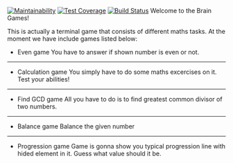 [![Maintainability](https://api.codeclimate.com/v1/badges/48280bc927f8aae4422c/maintainability)](https://codeclimate.com/github/yoscro/project-lvl1-s316/maintainability) [![Test Coverage](https://api.codeclimate.com/v1/badges/48280bc927f8aae4422c/test_coverage)](https://codeclimate.com/github/yoscro/project-lvl1-s316/test_coverage) [![Build Status](https://travis-ci.org/yoscro/project-lvl1-s316.svg?branch=master)](https://travis-ci.org/yoscro/project-lvl1-s316)
Welcome to the Brain Games!

This is actually a terminal game that consists of different maths tasks. At the moment we have include games listed below:

- Even game
  You have to answer if shown number is even or not.

---

- Calculation game
  You simply have to do some maths excercises on it. Test your abilities!

---

- Find GCD game
  All you have to do is to find greatest common divisor of two numbers.

---

- Balance game
  Balance the given number

---

- Progression game
  Game is gonna show you typical progression line with hided element in it. Guess what value should it be.
